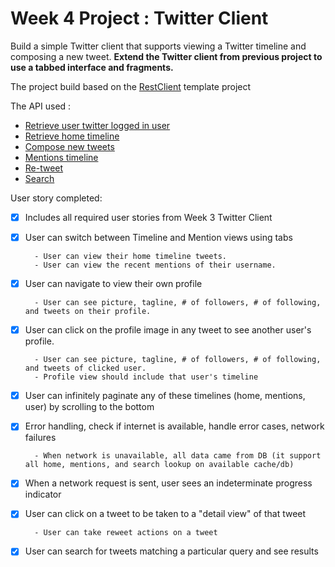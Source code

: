 # Week 4 Project : Twitter Client

Build a simple Twitter client that supports viewing a Twitter timeline and composing a new tweet.
__Extend the Twitter client from previous project to use a tabbed interface and fragments.__

The project build based on the [RestClient](https://github.com/codepath/android-rest-client-template) template project

The API used :

- [Retrieve user twitter logged in user](https://dev.twitter.com/rest/reference/get/account/verify_credentials)
- [Retrieve home timeline](https://dev.twitter.com/rest/reference/get/statuses/home_timeline)
- [Compose new tweets](https://dev.twitter.com/rest/reference/post/statuses/update)
- [Mentions timeline](https://dev.twitter.com/rest/reference/get/statuses/mentions_timeline)
- [Re-tweet](https://dev.twitter.com/rest/reference/get/statuses/retweets/%3Aid)
- [Search](https://dev.twitter.com/rest/reference/get/search/tweets)

User story completed:

- [x] Includes all required user stories from Week 3 Twitter Client
- [x] User can switch between Timeline and Mention views using tabs
    
        - User can view their home timeline tweets.
        - User can view the recent mentions of their username.
    
- [x] User can navigate to view their own profile

        - User can see picture, tagline, # of followers, # of following, and tweets on their profile.

- [x] User can click on the profile image in any tweet to see another user's profile.

        - User can see picture, tagline, # of followers, # of following, and tweets of clicked user.
        - Profile view should include that user's timeline
        
- [x] User can infinitely paginate any of these timelines (home, mentions, user) by scrolling to the bottom
- [x] Error handling, check if internet is available, handle error cases, network failures

        - When network is unavailable, all data came from DB (it support all home, mentions, and search lookup on available cache/db)

- [x] When a network request is sent, user sees an indeterminate progress indicator 
- [x] User can click on a tweet to be taken to a "detail view" of that tweet

        - User can take reweet actions on a tweet
        
- [x] User can search for tweets matching a particular query and see results